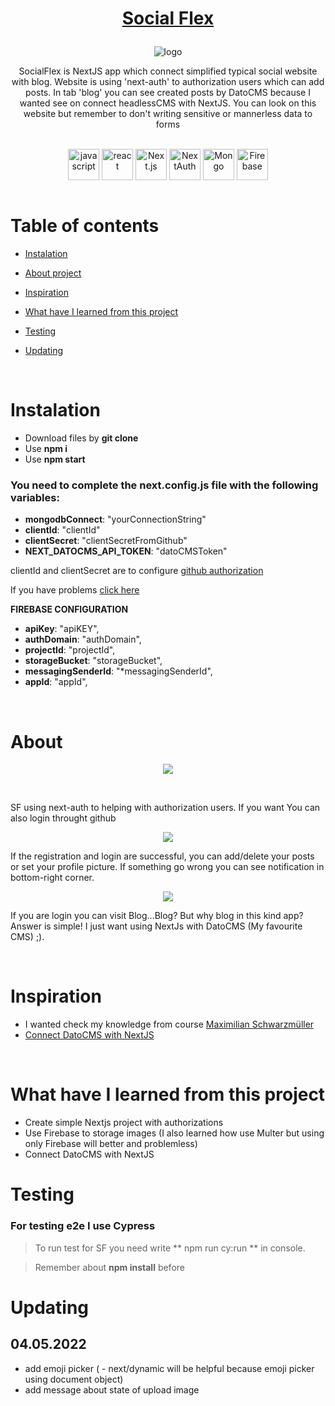# <p align="center">[Social Flex](https://sf-for-others-77q457ss0-piotrko64.vercel.app)</p>

<p align="center"> <img src="https://user-images.githubusercontent.com/77500425/165108072-8531db71-9b50-4add-bf60-53023cd03cae.png" title="logoSF" alt="logo"/></p>

<p align="center">SocialFlex is NextJS app which connect simplified typical social website with blog. Website is using 'next-auth' to authorization users which can add  posts. In tab 'blog' you can see created posts by DatoCMS because I wanted see on connect headlessCMS with NextJS. You can look on this website but remember to don't writing sensitive or mannerless data  to forms </p>

<br />

<div align="center">

<img src="https://user-images.githubusercontent.com/77500425/161312230-36d37ac5-8801-4313-a68c-c5695c429b70.png" alt="javascript" height="50" align="center" title="JS"/>
<img src="https://user-images.githubusercontent.com/77500425/161312615-f3961568-28bb-48fa-9d95-93ecd61337b3.png" alt="react"  height="50" align="center"/>
<img src="https://user-images.githubusercontent.com/77500425/161314348-bd1a1db1-cf7d-4a7d-a870-25f357a2a03d.png" alt="Next.js" height="50"  align="center" title="NextJS"/>
<img src="https://user-images.githubusercontent.com/77500425/165108419-8a1d2ae8-06f6-4815-a232-ff403de5cf72.png" alt="NextAuth"  height="50" align="center" title="NextAuth"/>
<img src="https://user-images.githubusercontent.com/77500425/161313295-a11c936d-a0b3-4bb6-84c1-9ea3c459c3b8.png" alt="Mongo"  height="50" align="center"/>
<img src="https://user-images.githubusercontent.com/77500425/165483039-a65ef61f-a3ae-4524-bfa5-04788dd894ea.png" alt="Firebase"  height="50" align="center"/>

</div>

<br />

# Table of contents

-   [Instalation](#instalation)

-   [About project](#about)

-   [Inspiration](#inspiration)

-   [What have I learned from this project](#what-have-i-learned-from-this-project)

-   [Testing](#testing)

-   [Updating](#updating)

<br />

# Instalation

-   Download files by **git clone**
-   Use **npm i**
-   Use **npm start**

### You need to complete the **next.config.js** file with the following variables:

-   **mongodbConnect**: "yourConnectionString"
-   **clientId**: "clientId"
-   **clientSecret**: "clientSecretFromGithub"
-   **NEXT_DATOCMS_API_TOKEN**: "datoCMSToken"

clientId and clientSecret are to configure [github authorization](https://docs.github.com/en/developers/apps/building-oauth-apps/authorizing-oauth-apps)

If you have problems [click here](https://nextjs.org/docs/api-reference/next.config.js/environment-variables)

**FIREBASE CONFIGURATION**

-   **apiKey**: "apiKEY",
-   **authDomain**: "authDomain",
-   **projectId**: "projectId",
-   **storageBucket**: "storageBucket",
-   **messagingSenderId**: "\*messagingSenderId",
-   **appId**: "appId",

<br />

# About

<p align="center"> <img src="https://user-images.githubusercontent.com/77500425/165478163-9055a564-88b4-482e-9f87-c10c0e2120e2.png"/><p>

<br />

SF using next-auth to helping with authorization users. If you want You can also login throught github

<p align="center"> <img src="https://user-images.githubusercontent.com/77500425/165482493-f354c8b6-ccef-4b62-b7b2-be94677357e8.png"/><p>

If the registration and login are successful, you can add/delete your posts or set your profile picture. If something go wrong you can see notification in bottom-right corner.

<p align="center"> <img src="https://user-images.githubusercontent.com/77500425/165482833-0f27a3d4-db2b-4d4b-ad78-cf443fc74f26.png"/><p>

If you are login you can visit Blog...Blog? But why blog in this kind app? Answer is simple! I just want using NextJs with DatoCMS (My favourite CMS) ;).

<br />

# Inspiration

-   I wanted check my knowledge from course [Maximilian Schwarzmüller](https://www.udemy.com/course/nextjs-react-the-complete-guide)
-   [Connect DatoCMS with NextJS](https://www.datocms.com/docs/next-js)

<br />

# What have I learned from this project

-   Create simple Nextjs project with authorizations
-   Use Firebase to storage images (I also learned how use Multer but using only Firebase will better and problemless)
-   Connect DatoCMS with NextJS

# Testing

### For testing e2e I use Cypress

> To run test for SF you need write ** npm run cy:run ** in console.

> Remember about **npm install** before

# Updating

## 04.05.2022
 - add emoji picker ( - next/dynamic will be helpful because emoji picker using document object) 
 - add message about state of upload image
